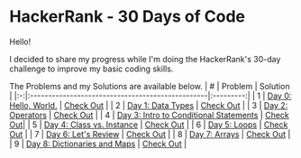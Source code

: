 # HackerRank - 30 Days of Code

Hello!

I decided to share my progress while I'm doing the HackerRank's 30-day challenge to improve my basic coding skills. 

The Problems and my Solutions are available below.
| # | Problem | Solution | 
|:-:|:-------------------------------------------------|:---------:|
| 1 | [Day 0: Hello, World.](https://www.hackerrank.com/challenges/30-hello-world/problem?isFullScreen=true) | [Check Out](https://github.com/cemtelliagaoglu/HackerRank-30DaysOfCode/tree/main/HackerRank-30DaysOfCode.playground/Pages/Day0.xcplaygroundpage/Contents.swift) |
| 2 | [Day 1: Data Types](https://www.hackerrank.com/challenges/30-data-types/problem?isFullScreen=true) | [Check Out](https://github.com/cemtelliagaoglu/HackerRank-30DaysOfCode/tree/main/HackerRank-30DaysOfCode.playground/Pages/Day1.xcplaygroundpage/Contents.swift) |
| 3 | [Day 2: Operators](https://www.hackerrank.com/challenges/30-operators/problem?isFullScreen=true) | [Check Out](https://github.com/cemtelliagaoglu/HackerRank-30DaysOfCode/blob/main/HackerRank-30DaysOfCode.playground/Pages/Day2.xcplaygroundpage/Contents.swift) |
| 4 | [Day 3: Intro to Conditional Statements](https://www.hackerrank.com/challenges/30-conditional-statements/problem?isFullScreen=true) | [Check Out](https://github.com/cemtelliagaoglu/HackerRank-30DaysOfCode/blob/main/HackerRank-30DaysOfCode.playground/Pages/Day3.xcplaygroundpage/Contents.swift)|
| 5 | [Day 4: Class vs. Instance](https://www.hackerrank.com/challenges/30-class-vs-instance/problem?isFullScreen=true) | [Check Out](https://github.com/cemtelliagaoglu/HackerRank-30DaysOfCode/blob/main/HackerRank-30DaysOfCode.playground/Pages/Day4.xcplaygroundpage/Contents.swift) |
| 6 | [Day 5: Loops](https://www.hackerrank.com/challenges/30-loops/problem?isFullScreen=true) | [Check Out](https://github.com/cemtelliagaoglu/HackerRank-30DaysOfCode/blob/main/HackerRank-30DaysOfCode.playground/Pages/Day5.xcplaygroundpage/Contents.swift) |
| 7 | [Day 6: Let's Review](https://www.hackerrank.com/challenges/30-review-loop/problem?isFullScreen=true) | [Check Out](https://github.com/cemtelliagaoglu/HackerRank-30DaysOfCode/blob/main/HackerRank-30DaysOfCode.playground/Pages/Day6.xcplaygroundpage/Contents.swift) |
| 8 | [Day 7: Arrays](https://www.hackerrank.com/challenges/30-arrays/problem?isFullScreen=true) | [Check Out](https://github.com/cemtelliagaoglu/HackerRank-30DaysOfCode/blob/main/HackerRank-30DaysOfCode.playground/Pages/Day7.xcplaygroundpage/Contents.swift) |
| 9 | [Day 8: Dictionaries and Maps](https://www.hackerrank.com/challenges/30-dictionaries-and-maps/problem?isFullScreen=true) | [Check Out](https://github.com/cemtelliagaoglu/HackerRank-30DaysOfCode/blob/main/HackerRank-30DaysOfCode.playground/Pages/Day8.xcplaygroundpage/Contents.swift) |




